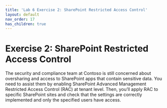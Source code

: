 ```yaml
---
title: 'Lab 6 Exercise 2: SharePoint Restricted Access Control'
layout: default
nav_order: 17
has_children: true
---
```


# Exercise 2: SharePoint Restricted Access Control


The security and compliance team at Contoso is still concerned about oversharing and access to SharePoint apps that contain sensitive data.
You need to assist them by enabling SharePoint Advanced Management Restricted Access Control (RAC) at tenant level. Then, you’ll apply RAC to specific SharePoint sites and check that the settings are correctly implemented and only the specified users have access.
